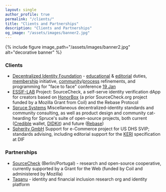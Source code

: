 ```yaml
---
layout: single
author_profile: true
permalink: "/clients/"
title: "Clients and Partnerships"
description: "Clients and Partnerships"
og_image: "/assets/images/banner2.jpg"
---
```


{% include figure image_path="/assets/images/banner2.jpg" alt="decorative banner" %}

### Clients 

- [Decentralized Identity Foundation](https://identity.foundation) - [educational](https://identity.foundation/education/) & [editorial](https://medium.com/decentralized-identity) duties, [membership](https://identity.foundation/join/) initiative, [community](https://difdn.slack.com/)/[process](https://github.com/decentralized-identity/org) refinements, and programming for "face to face" conference [19 Jan](https://www.eventbrite.com/e/dif-face-to-face-virtual-2-tickets-131061150429)
- [ESSIF-LAB](https://essif-lab.eu/) Project: SourceCheck, a self-serve identity verification dApp for creators based on [HonorBox](https://honorbox.network) (a prior SourceCheck.org project funded by a Mozilla Grant from Coil) and the Rebase Protocol
- [Spruce Systems](https://spruceid.com/) Miscellaneous decentralized-identity standards and community consulting, as well as product design and community cat-hearding for Spruce's suite of open-source projects, both current ([Credible](https://github.com/spruceid/credible) wallet, [DIDKit](https://github.com/spruceid/didkit)) and future ([Rebase](https://www.w3.org/community/rebase/))
- [Spherity GmbH](https://spherity.com/) Support for e-Commerce project for US DHS SVIP; standards advising, including editorial support for the [KERI](https://github.com/decentralized-identity/keri/) specification at DIF

### Partnerships 

- [SourceCheck](https://sourcecheck.org/) (Berlin/Portugal) - research and open-source cooperative, currently supported by a Grant for the Web (funded by Coil and administered by Mozilla)
- [Taqanu](https://taqanu.com/) - identity and financial inclusion research org and identity platform
